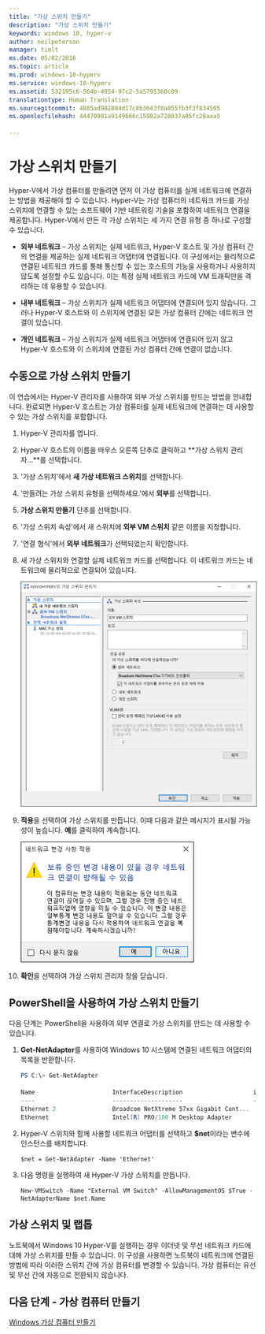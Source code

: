 ```yaml
---
title: "가상 스위치 만들기"
description: "가상 스위치 만들기"
keywords: windows 10, hyper-v
author: neilpeterson
manager: timlt
ms.date: 05/02/2016
ms.topic: article
ms.prod: windows-10-hyperv
ms.service: windows-10-hyperv
ms.assetid: 532195c6-564b-4954-97c2-5a5795368c09
translationtype: Human Translation
ms.sourcegitcommit: 4885ad982804d17c8b3643f8a855fb3f3f834505
ms.openlocfilehash: 44470901a9149666c15982a728037a95fc28aaa5

---
```


# 가상 스위치 만들기 

Hyper-V에서 가상 컴퓨터를 만들려면 먼저 이 가상 컴퓨터를 실제 네트워크에 연결하는 방법을 제공해야 할 수 있습니다. Hyper-V는 가상 컴퓨터의 네트워크 카드를 가상 스위치에 연결할 수 있는 소프트웨어 기반 네트워킹 기술을 포함하여 네트워크 연결을 제공합니다. Hyper-V에서 만든 각 가상 스위치는 세 가지 연결 유형 중 하나로 구성할 수 있습니다.

- **외부 네트워크** – 가상 스위치는 실제 네트워크, Hyper-V 호스트 및 가상 컴퓨터 간의 연결을 제공하는 실제 네트워크 어댑터에 연결됩니다. 이 구성에서는 물리적으로 연결된 네트워크 카드를 통해 통신할 수 있는 호스트의 기능을 사용하거나 사용하지 않도록 설정할 수도 있습니다. 이는 특정 실제 네트워크 카드에 VM 트래픽만을 격리하는 데 유용할 수 있습니다.

- **내부 네트워크** – 가상 스위치가 실제 네트워크 어댑터에 연결되어 있지 않습니다. 그러나 Hyper-V 호스트와 이 스위치에 연결된 모든 가상 컴퓨터 간에는 네트워크 연결이 있습니다.

- **개인 네트워크** – 가상 스위치가 실제 네트워크 어댑터에 연결되어 있지 않고 Hyper-V 호스트와 이 스위치에 연결된 가상 컴퓨터 간에 연결이 없습니다.

## 수동으로 가상 스위치 만들기

이 연습에서는 Hyper-V 관리자를 사용하여 외부 가상 스위치를 만드는 방법을 안내합니다. 완료되면 Hyper-V 호스트는 가상 컴퓨터를 실제 네트워크에 연결하는 데 사용할 수 있는 가상 스위치를 포함합니다. 

1. Hyper-V 관리자를 엽니다.

2. Hyper-V 호스트의 이름을 마우스 오른쪽 단추로 클릭하고 **가상 스위치 관리자...**를 선택합니다.

3. '가상 스위치'에서 **새 가상 네트워크 스위치**를 선택합니다.

4. '만들려는 가상 스위치 유형을 선택하세요.'에서 **외부**를 선택합니다.

5. **가상 스위치 만들기** 단추를 선택합니다.

6. '가상 스위치 속성'에서 새 스위치에 **외부 VM 스위치** 같은 이름을 지정합니다.

7. '연결 형식'에서 **외부 네트워크**가 선택되었는지 확인합니다.

8. 새 가상 스위치와 연결할 실제 네트워크 카드를 선택합니다. 이 네트워크 카드는 네트워크에 물리적으로 연결되어 있습니다.  

    ![](media/newSwitch_upd.png)

9. **적용**을 선택하여 가상 스위치를 만듭니다. 이때 다음과 같은 메시지가 표시될 가능성이 높습니다. **예**를 클릭하여 계속합니다.

    ![](media/pen_changes_upd.png)  

10. **확인**을 선택하여 가상 스위치 관리자 창을 닫습니다.

## PowerShell을 사용하여 가상 스위치 만들기

다음 단계는 PowerShell을 사용하여 외부 연결로 가상 스위치를 만드는 데 사용할 수 있습니다. 

1. **Get-NetAdapter**를 사용하여 Windows 10 시스템에 연결된 네트워크 어댑터의 목록을 반환합니다.

    ```powershell
    PS C:\> Get-NetAdapter

    Name                      InterfaceDescription                    ifIndex Status       MacAddress             LinkSpeed
    ----                      --------------------                    ------- ------       ----------             ---------
    Ethernet 2                Broadcom NetXtreme 57xx Gigabit Cont...       5 Up           BC-30-5B-A8-C1-7F         1 Gbps
    Ethernet                  Intel(R) PRO/100 M Desktop Adapter            3 Up           00-0E-0C-A8-DC-31        10 Mbps  
    ```

2. Hyper-V 스위치와 함께 사용할 네트워크 어댑터를 선택하고 **$net**이라는 변수에 인스턴스를 배치합니다.

    ```
    $net = Get-NetAdapter -Name 'Ethernet'
    ```

3. 다음 명령을 실행하여 새 Hyper-V 가상 스위치를 만듭니다.

    ```
    New-VMSwitch -Name "External VM Switch" -AllowManagementOS $True -NetAdapterName $net.Name
    ```

## 가상 스위치 및 랩톱

노트북에서 Windows 10 Hyper-V를 실행하는 경우 이더넷 및 무선 네트워크 카드에 대해 가상 스위치를 만들 수 있습니다. 이 구성을 사용하면 노트북이 네트워크에 연결된 방법에 따라 이러한 스위치 간에 가상 컴퓨터를 변경할 수 있습니다. 가상 컴퓨터는 유선 및 무선 간에 자동으로 전환되지 않습니다.

## 다음 단계 - 가상 컴퓨터 만들기
[Windows 가상 컴퓨터 만들기](walkthrough_create_vm.md)



<!--HONumber=Jun16_HO4-->


